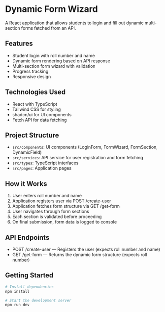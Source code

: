 
# Dynamic Form Wizard

A React application that allows students to login and fill out dynamic multi-section forms fetched from an API.

## Features

- Student login with roll number and name
- Dynamic form rendering based on API response
- Multi-section form wizard with validation
- Progress tracking
- Responsive design

## Technologies Used

- React with TypeScript
- Tailwind CSS for styling
- shadcn/ui for UI components
- Fetch API for data fetching

## Project Structure

- `src/components`: UI components (LoginForm, FormWizard, FormSection, DynamicField)
- `src/services`: API service for user registration and form fetching
- `src/types`: TypeScript interfaces
- `src/pages`: Application pages

## How it Works

1. User enters roll number and name
2. Application registers user via POST /create-user
3. Application fetches form structure via GET /get-form
4. User navigates through form sections
5. Each section is validated before proceeding
6. On final submission, form data is logged to console

## API Endpoints

- POST /create-user — Registers the user (expects roll number and name)
- GET /get-form — Returns the dynamic form structure (expects roll number)

## Getting Started

```sh
# Install dependencies
npm install

# Start the development server
npm run dev
```
